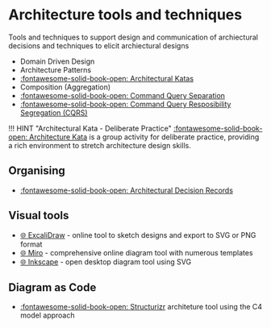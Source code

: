 # Architecture tools and techniques

Tools and techniques to support design and communication of archiectural decisions and techniques to elicit archiectural designs

- Domain Driven Design
- Architecture Patterns
- [:fontawesome-solid-book-open: Architectural Katas](/engineering-playbook/practices/deliberate-practice/architecture-kata/)
- Composition (Aggregation)
- [:fontawesome-solid-book-open: Command Query Separation](command-query-separation.md)
- [:fontawesome-solid-book-open: Command Query Resposibility Segregation (CQRS)](cqrs.md)

!!! HINT "Architectural Kata - Deliberate Practice"
    [:fontawesome-solid-book-open: Architecture Kata](/engineering-playbook/practices/deliberate-practice/architecture-kata/) is a group activity for deliberate practice, providing a rich environment to stretch architecture design skills.

## Organising

- [:fontawesome-solid-book-open: Architectural Decision Records](/docs/architecture/adr.md)

## Visual tools

- [:globe_with_meridians: ExcaliDraw](https://excalidraw.com/) - online tool to sketch designs and export to SVG or PNG format
- [:globe_with_meridians: Miro](https://miro.com/) - comprehensive online diagram tool with numerous templates
- [:globe_with_meridians: Inkscape](https://inkscape.org/) - open desktop diagram tool using SVG

## Diagram as Code

- [:fontawesome-solid-book-open: Structurizr](structurizr.md) architeture tool using the C4 model approach
